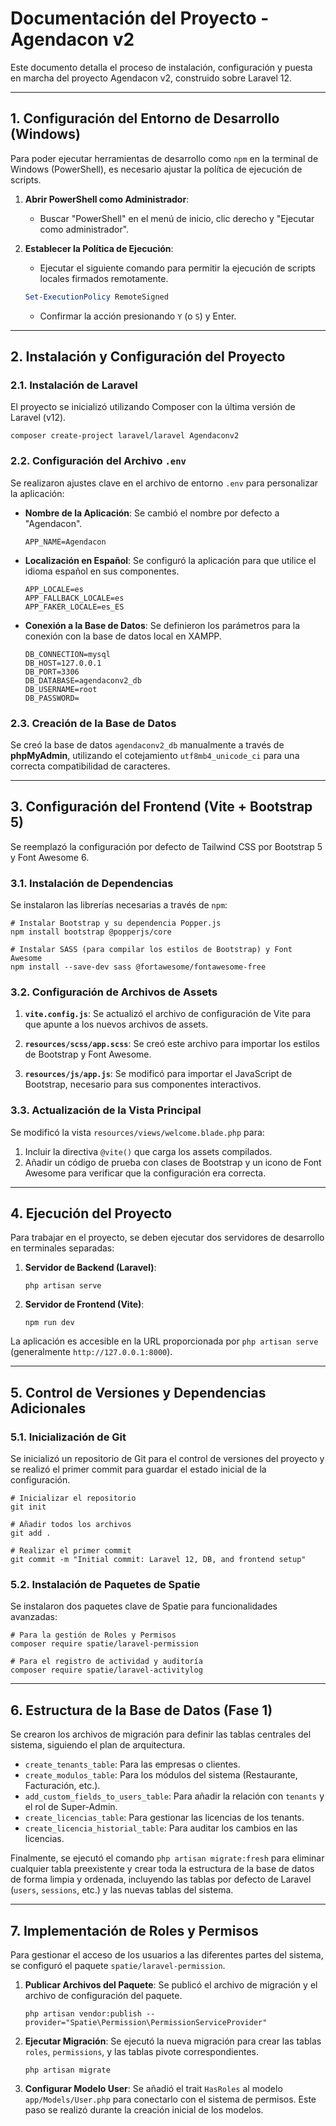 # Documentación del Proyecto - Agendacon v2

Este documento detalla el proceso de instalación, configuración y puesta en marcha del proyecto Agendacon v2, construido sobre Laravel 12.

---

## 1. Configuración del Entorno de Desarrollo (Windows)

Para poder ejecutar herramientas de desarrollo como `npm` en la terminal de Windows (PowerShell), es necesario ajustar la política de ejecución de scripts.

1.  **Abrir PowerShell como Administrador**:
    *   Buscar "PowerShell" en el menú de inicio, clic derecho y "Ejecutar como administrador".

2.  **Establecer la Política de Ejecución**:
    *   Ejecutar el siguiente comando para permitir la ejecución de scripts locales firmados remotamente.

    ```powershell
    Set-ExecutionPolicy RemoteSigned
    ```
    *   Confirmar la acción presionando `Y` (o `S`) y Enter.

---

## 2. Instalación y Configuración del Proyecto

### 2.1. Instalación de Laravel

El proyecto se inicializó utilizando Composer con la última versión de Laravel (v12).

```shell
composer create-project laravel/laravel Agendaconv2
```

### 2.2. Configuración del Archivo `.env`

Se realizaron ajustes clave en el archivo de entorno `.env` para personalizar la aplicación:

*   **Nombre de la Aplicación**: Se cambió el nombre por defecto a "Agendacon".
    ```dotenv
    APP_NAME=Agendacon
    ```

*   **Localización en Español**: Se configuró la aplicación para que utilice el idioma español en sus componentes.
    ```dotenv
    APP_LOCALE=es
    APP_FALLBACK_LOCALE=es
    APP_FAKER_LOCALE=es_ES
    ```

*   **Conexión a la Base de Datos**: Se definieron los parámetros para la conexión con la base de datos local en XAMPP.
    ```dotenv
    DB_CONNECTION=mysql
    DB_HOST=127.0.0.1
    DB_PORT=3306
    DB_DATABASE=agendaconv2_db
    DB_USERNAME=root
    DB_PASSWORD=
    ```

### 2.3. Creación de la Base de Datos

Se creó la base de datos `agendaconv2_db` manualmente a través de **phpMyAdmin**, utilizando el cotejamiento `utf8mb4_unicode_ci` para una correcta compatibilidad de caracteres.

---

## 3. Configuración del Frontend (Vite + Bootstrap 5)

Se reemplazó la configuración por defecto de Tailwind CSS por Bootstrap 5 y Font Awesome 6.

### 3.1. Instalación de Dependencias

Se instalaron las librerías necesarias a través de `npm`:

```shell
# Instalar Bootstrap y su dependencia Popper.js
npm install bootstrap @popperjs/core

# Instalar SASS (para compilar los estilos de Bootstrap) y Font Awesome
npm install --save-dev sass @fortawesome/fontawesome-free
```

### 3.2. Configuración de Archivos de Assets

1.  **`vite.config.js`**: Se actualizó el archivo de configuración de Vite para que apunte a los nuevos archivos de assets.

2.  **`resources/scss/app.scss`**: Se creó este archivo para importar los estilos de Bootstrap y Font Awesome.

3.  **`resources/js/app.js`**: Se modificó para importar el JavaScript de Bootstrap, necesario para sus componentes interactivos.

### 3.3. Actualización de la Vista Principal

Se modificó la vista `resources/views/welcome.blade.php` para:
1.  Incluir la directiva `@vite()` que carga los assets compilados.
2.  Añadir un código de prueba con clases de Bootstrap y un icono de Font Awesome para verificar que la configuración era correcta.

---

## 4. Ejecución del Proyecto

Para trabajar en el proyecto, se deben ejecutar dos servidores de desarrollo en terminales separadas:

1.  **Servidor de Backend (Laravel)**:
    ```shell
    php artisan serve
    ```

2.  **Servidor de Frontend (Vite)**:
    ```shell
    npm run dev
    ```

La aplicación es accesible en la URL proporcionada por `php artisan serve` (generalmente `http://127.0.0.1:8000`).

---

## 5. Control de Versiones y Dependencias Adicionales

### 5.1. Inicialización de Git

Se inicializó un repositorio de Git para el control de versiones del proyecto y se realizó el primer commit para guardar el estado inicial de la configuración.

```shell
# Inicializar el repositorio
git init

# Añadir todos los archivos
git add .

# Realizar el primer commit
git commit -m "Initial commit: Laravel 12, DB, and frontend setup"
```

### 5.2. Instalación de Paquetes de Spatie

Se instalaron dos paquetes clave de Spatie para funcionalidades avanzadas:

```shell
# Para la gestión de Roles y Permisos
composer require spatie/laravel-permission

# Para el registro de actividad y auditoría
composer require spatie/laravel-activitylog
```

---

## 6. Estructura de la Base de Datos (Fase 1)

Se crearon los archivos de migración para definir las tablas centrales del sistema, siguiendo el plan de arquitectura.

*   `create_tenants_table`: Para las empresas o clientes.
*   `create_modulos_table`: Para los módulos del sistema (Restaurante, Facturación, etc.).
*   `add_custom_fields_to_users_table`: Para añadir la relación con `tenants` y el rol de Super-Admin.
*   `create_licencias_table`: Para gestionar las licencias de los tenants.
*   `create_licencia_historial_table`: Para auditar los cambios en las licencias.

Finalmente, se ejecutó el comando `php artisan migrate:fresh` para eliminar cualquier tabla preexistente y crear toda la estructura de la base de datos de forma limpia y ordenada, incluyendo las tablas por defecto de Laravel (`users`, `sessions`, etc.) y las nuevas tablas del sistema.

---

## 7. Implementación de Roles y Permisos

Para gestionar el acceso de los usuarios a las diferentes partes del sistema, se configuró el paquete `spatie/laravel-permission`.

1.  **Publicar Archivos del Paquete**: Se publicó el archivo de migración y el archivo de configuración del paquete.
    ```shell
    php artisan vendor:publish --provider="Spatie\Permission\PermissionServiceProvider"
    ```
2.  **Ejecutar Migración**: Se ejecutó la nueva migración para crear las tablas `roles`, `permissions`, y las tablas pivote correspondientes.
    ```shell
    php artisan migrate
    ```
3.  **Configurar Modelo User**: Se añadió el trait `HasRoles` al modelo `app/Models/User.php` para conectarlo con el sistema de permisos. Este paso se realizó durante la creación inicial de los modelos.
